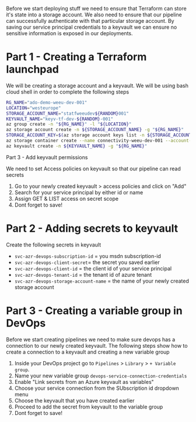 Before we start deploying stuff we need to ensure that Terraform can store it's state into a storage account. We also need to ensure that our pipeline can successfully authenticate with that particular storage account. By saving our service principal credentials to a keyvault we can ensure no sensitive information is exposed in our deployments.


Part 1 - Creating a Terraform launchpad
===

We will be creating a storage account and a keyvault. We will be using bash cloud shell in order to complete the following steps

```bash
RG_NAME="ado-demo-weeu-dev-001"
LOCATION="westeurope"
STORAGE_ACCOUNT_NAME="statfweeudev${RANDOM}001"
KEYVAULT_NAME="keyv-tf-dev-${RANDOM}-001"
az group create -n "${RG_NAME}" -l "${LOCATION}"
az storage account create -n ${STORAGE_ACCOUNT_NAME} -g "${RG_NAME}"
STORAGE_ACCOUNT_KEY=$(az storage account keys list -n ${STORAGE_ACCOUNT_NAME} -g "${RG_NAME}" --query [0].value)
az storage container create --name connectivity-weeu-dev-001 --account-name ${STORAGE_ACCOUNT_NAME} --account-key "${STORAGE_ACCOUNT_KEY}"
az keyvault create -n ${KEYVAULT_NAME} -g "${RG_NAME}"
```

Part 3 - Add keyvault permissions

We need to set Access policies on keyvault so that our pipeline can read secrets

1. Go to your newly created keyvault > access policies and click on "Add"
1. Search for your service principal by either id or name
1. Assign GET & LIST access on secret scope
1. Dont forget to save!

Part 2 - Adding secrets to keyvault
===

Create the following secrets in keyvault

* `svc-azr-devops-subscription-id` = you msdn subscription-id
* `svc-azr-devops-client-secret`= the secret you saved earlier
* `svc-azr-devops-client-id` = the client id of your service principal
* `svc-azr-devops-tenant-id` = the tenant id of azure tenant
* `svc-azr-devops-storage-account-name` = the name of your newly created storage account

Part 3 - Creating a variable group in DevOps
===

Before we start creating pipelines we need to make sure devops has a connection to our newly created keyvault. The following steps show how to create a connection to a keyvault and creating a new variable group

1. Inside your DevOps project go to `Pipelines` > `Library` > `+ Variable group`.
1. Name your new variable group `devops-service-connection-credentials`
1. Enable "Link secrets from an Azure keyvault as variables"
1. Choose your service connection from the SUbscription id dropdown menu
1. Choose the keyvault that you have created earlier
1. Proceed to add the secret from keyvault to the variable group
1. Dont forget to save!
